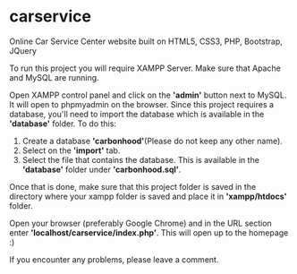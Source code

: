 # carservice

Online Car Service Center website built on HTML5, CSS3, PHP, Bootstrap, JQuery

To run this project you will require XAMPP Server. Make sure that Apache and MySQL are running.

Open XAMPP control panel and click on the **'admin'** button next to MySQL. It will open to phpmyadmin on the browser. Since this project requires a database, you'll need to import the database which is available in the **'database'** folder. To do this: 
1. Create a database **'carbonhood'**(Please do not keep any other name). 
2. Select on the **'import'** tab. 
3. Select the file that contains the database. This is available in the **'database'** folder under **'carbonhood.sql'**.

Once that is done, make sure that this project folder is saved in the directory where your xampp folder is saved and place it in **'xampp/htdocs'** folder.

Open your browser (preferably Google Chrome) and in the URL section enter **'localhost/carservice/index.php'**. This will open up to the homepage :)

If you encounter any problems, please leave a comment.
